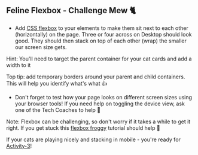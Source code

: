 ## Feline Flexbox - Challenge Mew 🐈

- Add [CSS flexbox](https://css-tricks.com/snippets/css/a-guide-to-flexbox/) to your elements to make them sit next to each other (horizontally) on the page. Three or four across on Desktop should look good. They should then stack on top of each other (wrap) the smaller our screen size gets.

Hint: You'll need to target the parent container for your cat cards and add a width to it

Top tip: add temporary borders around your parent and child containers. This will help you identify what's what 👍

- Don't forget to test how your page looks on different screen sizes using your browser tools! If you need help on toggling the device view, ask one of the Tech Coaches to help 🙂

Note: Flexbox can be challenging, so don't worry if it takes a while to get it right. If you get stuck this [flexbox froggy](https://flexboxfroggy.com/) tutorial should help 🐸 


If your cats are playing nicely and stacking in mobile - you're ready for [Activity-3](./activity-3.md)!
